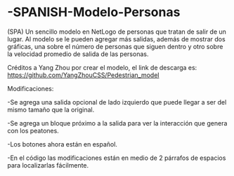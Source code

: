 # -SPANISH-Modelo-Personas
(SPA) Un sencillo modelo en NetLogo de personas que tratan de salir de un lugar.
Al modelo se le pueden agregar más salidas, además de mostrar dos gráficas, una sobre el número de personas que siguen dentro y otro sobre la velocidad promedio de salida de las personas.

Créditos a Yang Zhou por crear el modelo, el link de descarga es: https://github.com/YangZhouCSS/Pedestrian_model

Modificaciones:

-Se agrega una salida opcional de lado izquierdo que puede llegar a ser del mismo tamaño que la original. 

-Se agrega un bloque próximo a la salida para ver la interacción que genera con los peatones. 

-Los botones ahora están en español. 

-En el código las modificaciones están en medio de 2 párrafos de espacios para localizarlas fácilmente.
